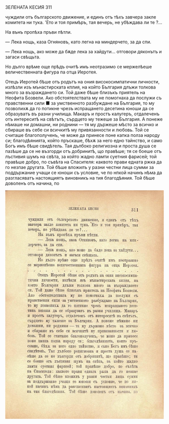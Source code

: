 ﻿ЗЕЛЕНАТА КЕСИЯ	311

чуждили отъ българското движение, и единъ отъ тѣхъ завчера закле комитета ни тука. 'Ето и тоя примѣръ, тая вечерь, не убѣждава ли те ?...

На вънъ пропѣха пръви пѣтли.

— Лека нощь, каза Огняновъ, като легна на миндерчето, за да спи.

— Лека нощь, ако може да бѫде лека за хайдути... отговори дяконътъ и загаси свѣщьта.

Но дълго врѣме още прѣдъ очитѣ имъ неотразимо се мержелѣеше величественната фигура па отца Иеротея.

Отецъ Иеротей бѣше отъ родътъ на ония високосимпатични личности, излѣзли изъ мънастирската кплия, на който България длъжи толкова много за възраждането си. Той даже бѣше близъкъ приятель на Неофита Бозвели. Ако обстоятелствата му не помогнаха да послужи съ правственни сили ■ за умственното разбуждане на България, то му позволихѫ да го потикне чрезъ испращането десетина юноши да се образуватъ въ разни училища. Макаръ и простъ калугеръ, отдалеченъ отъ интереситѣ на свѣтътъ, сърдцето му тежеше за България. А понеже нѣмаше ни домашни, ни роднини — тя му държеше мѣсто за всичко и сбираше въ себе си всичкитѣ му привязанности и любовь. Той се считаше благополученъ, че може да принесе поне капка полза народу си; благодѣянията, който пръскаше, бѣхѫ за него едно тайнство, и само Богъ имъ бѣше свидѣтель. Тая дълбоко религиозна и проста душа се пазѣше да се не възгорди отъ добринитѣ, що правѣше; тя се боеше отъ лъстивия шумъ на свѣта, за който жадно ламти суетния фарисей; той правѣше добро, по съвѣта на Спасителя: каквото прави едната ржка да го незпае другата. Той бѣше вложилъ у разни честни лица сумми за поддържание учащи се юноши съ условие, че по нпкой начинъ нѣма да разгласяватъ настоящиятъ виновникъ на тия благодѣяния. Той бѣше доволенъ отъ начина, по

![original](images/350.jpg)

